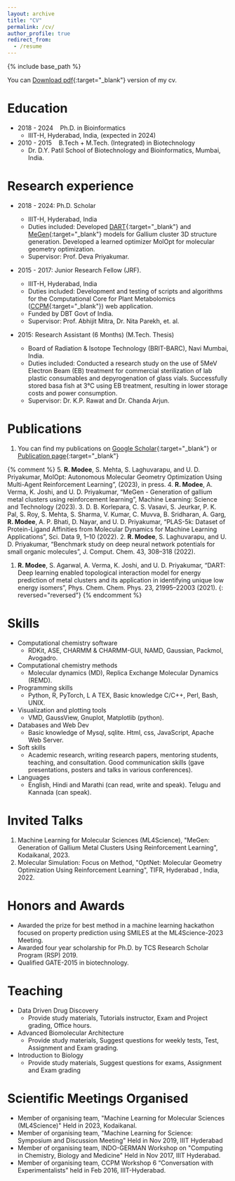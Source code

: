 ```yaml
---
layout: archive
title: "CV"
permalink: /cv/
author_profile: true
redirect_from:
  - /resume
---
```


{% include base_path %}

You can [Download pdf](https://rohitmodee.github.io/files/Rohit_Modee_resume.pdf){:target="_blank"} version of my cv. 

Education
========
- 2018 - 2024    Ph.D. in Bioinformatics
  - IIIT-H, Hyderabad, India, (expected in 2024)
- 2010 - 2015    B.Tech + M.Tech. (Integrated) in Biotechnology
  - Dr. D.Y. Patil School of Biotechnology and Bioinformatics, Mumbai, India.

Research experience
======
* 2018 - 2024: Ph.D. Scholar
  * IIIT-H, Hyderabad, India
  * Duties included: Developed [DART](https://pubs.rsc.org/en/content/articlelanding/2021/cp/d1cp02956h){:target="_blank"} and [MeGen](https://iopscience.iop.org/article/10.1088/2632-2153/acdc03){:target="_blank"} models for Gallium cluster 3D structure generation. Developed a learned optimizer MolOpt for molecular geometry optimization.
  * Supervisor: Prof. Deva Priyakumar.

* 2015 - 2017: Junior Research Fellow (JRF).
  * IIIT-H, Hyderabad, India
  * Duties included: Development and testing of scripts and algorithms for the Computational Core for Plant Metabolomics ([CCPM](http://metabolomics.iiit.ac.in/wiki/about){:target="_blank"}) web application.
  * Funded by DBT Govt of India.
  * Supervisor: Prof. Abhijit Mitra, Dr. Nita Parekh, et. al.

* 2015: Research Assistant (6 Months) (M.Tech. Thesis)
  * Board of Radiation & Isotope Technology (BRIT-BARC), Navi Mumbai, India.
  * Duties included: Conducted a research study on the use of 5MeV Electron Beam (EB) treatment for commercial sterilization of lab plastic consumables and depyrogenation of glass vials. Successfully stored basa fish at 3°C using EB treatment, resulting in lower storage costs and power consumption.
  * Supervisor: Dr. K.P. Rawat and Dr. Chanda Arjun.
  
Publications
======
1. You can find my publications on [Google Scholar](https://scholar.google.com/citations?user=ckmIj3sAAAAJ&hl=en){:target="_blank"} or [Publication page](https://rohitmodee.github.io//publications/){:target="_blank"}

{% comment %}
5. **R. Modee**, S. Mehta, S. Laghuvarapu, and U. D. Priyakumar, MolOpt: Autonomous Molecular Geometry Optimization Using Multi-Agent Reinforcement Learning”, (2023), in press.
4. **R. Modee**, A. Verma, K. Joshi, and U. D. Priyakumar, “MeGen - Generation of gallium metal clusters using reinforcement learning”, Machine Learning: Science and Technology (2023).
3. D. B. Korlepara, C. S. Vasavi, S. Jeurkar, P. K. Pal, S. Roy, S. Mehta, S. Sharma, V. Kumar, C. Muvva, B. Sridharan, A. Garg, **R. Modee**, A. P. Bhati, D. Nayar, and U. D. Priyakumar, “PLAS-5k: Dataset of Protein-Ligand Affinities from Molecular Dynamics for Machine Learning Applications”, Sci. Data 9, 1–10 (2022).
2. **R. Modee**, S. Laghuvarapu, and U. D. Priyakumar, “Benchmark study on deep neural network potentials for small organic molecules”, J. Comput. Chem. 43, 308–318 (2022).
1. **R. Modee**, S. Agarwal, A. Verma, K. Joshi, and U. D. Priyakumar, “DART: Deep learning enabled topological interaction model for energy prediction of metal clusters and its application in identifying unique low energy isomers”, Phys. Chem. Chem. Phys. 23, 21995–22003 (2021).
{: reversed="reversed"}
{% endcomment %}

Skills
======
<!-- * Coding/scripting
    * UNIX, Bash, Python, R, PyTorch, LaTeX, Basic knowledge C/C++, Perl.
* Scientific Tools
    * RDKit, ASE, CHARMM & CHARMM-GUI, NAMD, Gaussian & GaussView, Packmol, VMD, Avogadro.
* Web Dev
    * HTML, CSS (basic)
 -->
* Computational chemistry software
    * RDKit, ASE, CHARMM & CHARMM-GUI, NAMD, Gaussian, Packmol, Avogadro.
* Computational chemistry methods
    * Molecular dynamics (MD), Replica Exchange Molecular Dynamics (REMD).
* Programming skills
    * Python, R, PyTorch, L A TEX, Basic knowledge C/C++, Perl, Bash, UNIX.
* Visualization and plotting tools
    * VMD, GaussView, Gnuplot, Matplotlib (python).
* Databases and Web Dev
    * Basic knowledge of Mysql, sqlite. Html, css, JavaScript, Apache Web Server.
* Soft skills
    * Academic research, writing research papers, mentoring students, teaching, and consultation. Good communication skills (gave presentations, posters and talks in various conferences).
* Languages
    * English, Hindi and Marathi (can read, write and speak). Telugu and Kannada (can speak).

Invited Talks
============
1. Machine Learning for Molecular Sciences (ML4Science), "MeGen: Generation of Gallium Metal Clusters Using Reinforcement Learning", Kodaikanal, 2023.
2. Molecular Simulation: Focus on Method, "OptNet: Molecular Geometry Optimization Using Reinforcement Learning", TIFR, Hyderabad , India, 2022.
  
Honors and Awards
============
* Awarded the prize for best method in a machine learning hackathon focused on property prediction using SMILES at the ML4Science-2023 Meeting.
* Awarded four year scholarship for Ph.D. by TCS Research Scholar Program (RSP) 2019.
* Qualified GATE-2015 in biotechnology.

Teaching
======
* Data Driven Drug Discovery
  * Provide study materials, Tutorials instructor, Exam and Project grading, Office hours.
* Advanced Biomolecular Architecture
  * Provide study materials, Suggest questions for weekly tests, Test, Assignment and Exam grading.
* Introduction to Biology
  * Provide study materials, Suggest questions for exams, Assignment and Exam grading

  
Scientific Meetings Organised
=============================
* Member of organising team, "Machine Learning for Molecular Sciences (ML4Science)" Held in 2023, Kodaikanal.
* Member of organising team, "Machine Learning for Science: Symposium and Discussion Meeting" Held in Nov 2019, IIIT Hyderabad
* Member of organising team, INDO-GERMAN Workshop on "Computing in Chemistry, Biology and Medicine" Held in Nov 2017, IIIT Hyderabad.
* Member of organising team, CCPM Workshop 6 “Conversation with Experimentalists” held in Feb 2016, IIIT-Hyderabad.
